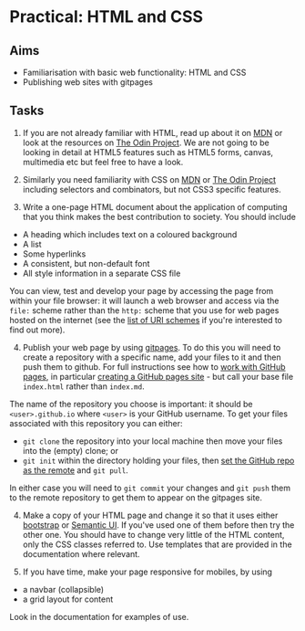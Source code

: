 # Practical: HTML and CSS

## Aims

* Familiarisation with basic web functionality: HTML and CSS
* Publishing web sites with gitpages

## Tasks

1. If you are not already familiar with HTML, read up about it on [MDN](https://developer.mozilla.org/en-US/docs/Web/HTML) or look at the resources on [The Odin Project](https://www.theodinproject.com/courses/web-development-101/lessons/html-and-css-basics). We are not going to be looking in detail at HTML5 features such as HTML5 forms, canvas, multimedia etc but feel free to have a look.

2.  Similarly you need familiarity with CSS on [MDN](https://developer.mozilla.org/en-US/docs/Web/CSS) or [The Odin Project](https://www.theodinproject.com/courses/web-development-101/lessons/html-and-css-basics) including selectors and combinators, but not CSS3 specific features.


3. Write a one-page HTML document about the application of computing that you think makes the best contribution to society. You should include

  * A heading which includes text on a coloured background
  * A list
  * Some hyperlinks
  * A consistent, but non-default font
  * All style information in a separate CSS file
  
  You can view, test and develop your page by accessing the page from within your file browser: it will launch a web browser and access via the `file:` scheme rather than the `http:` scheme that you use for web pages hosted on the internet (see the [list of URI schemes](https://en.wikipedia.org/wiki/List_of_URI_schemes) if you're interested to find out more).

4. Publish your web page by using [gitpages](https://pages.github.com/). To do this you will need to create a repository with a specific name, add your files to it and then push them to github. For full instructions see how to [work with GitHub pages](https://help.github.com/en/github/working-with-github-pages), in particular [creating a GitHub pages site](https://help.github.com/en/github/working-with-github-pages/creating-a-github-pages-site) - but call your base file `index.html` rather than `index.md`.

  The name of the repository you choose is important: it should be `<user>.github.io` where `<user>` is your GitHub username. To get your files associated with this repository you can either:
  * `git clone` the repository into your local machine then move your files into the (empty) clone; or
  * `git init` within the directory holding your files, then [set the GitHub repo as the remote](https://help.github.com/en/github/using-git/adding-a-remote) and `git pull`.
  
  In either case you will need to `git commit` your changes and `git push` them to the remote repository to get them to appear on the gitpages site.
  
4. Make a copy of your HTML page and change it so that it uses either [bootstrap](http://getbootstrap.com/) or [Semantic UI](https://semantic-ui.com/). If you've used one of them before then try the other one. You should have to change very little of the HTML content, only the CSS classes referred to. Use templates that are provided in the documentation where relevant.

5. If you have time, make your page responsive for mobiles, by using 

 * a navbar (collapsible)
 * a grid layout for content

 Look in the documentation for examples of use.
